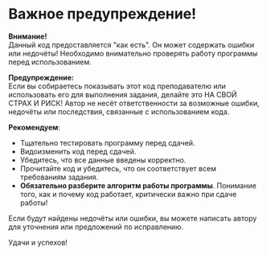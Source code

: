 # Важное предупреждение!

**Внимание!**  
Данный код предоставляется "как есть". Он может содержать ошибки или недочёты! Необходимо внимательно проверять работу программы перед использованием.  

**Предупреждение:**  
Если вы собираетесь показывать этот код преподавателю или использовать его для выполнения задания, делайте это НА СВОЙ СТРАХ И РИСК! Автор не несёт ответственности за возможные ошибки, недочёты или последствия, связанные с использованием кода.

**Рекомендуем**:
- Тщательно тестировать программу перед сдачей.
- Видоизменить код перед сдачей.
- Убедитесь, что все данные введены корректно.
- Прочитайте код и убедитесь, что он соответствует всем требованиям задания.
- **Обязательно разберите алгоритм работы программы**. Понимание того, как и почему код работает, критически важно при сдаче работы!

Если будут найдены недочёты или ошибки, вы можете написать автору для уточнения или предложений по исправлению.

Удачи и успехов!
